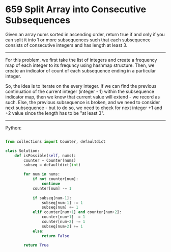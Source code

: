 # 659 Split Array into Consecutive Subsequences

Given an array nums sorted in ascending order, return true if and only if you
can split it into 1 or more subsequences such that each subsequence consists of
consecutive integers and has length at least 3.

---

For this problem, we first take the list of integers and create a frequency map
of each integer to its frequncy using hashmap structure. Then, we create an
indicator of count of each subsequence ending in a particular integer.

So, the idea is to iterate on the every integer. If we can find the previous
continuation of the current integer (integer - 1) within the subsequence
indicator map, then we know that current value will extend - we record as such.
Else, the previous subsequence is broken, and we need to consider next
subsequence - but to do so, we need to check for next integer +1 and +2 value
since the length has to be "at least 3".

---

Python:

```python

from collections import Counter, defaultdict

class Solution:
    def isPossible(self, nums):
        counter = Counter(nums)
        subseq = defaultdict(int)

        for num in nums:
            if not counter[num]:
                continue
            counter[num] -= 1
            
            if subseq[num-1]:
                subseq[num-1] -= 1
                subseq[num] += 1
            elif counter[num+1] and counter[num+2]:
                counter[num+1] -= 1
                counter[num+2] -= 1
                subseq[num+2] += 1
            else:
                return False

        return True
```
